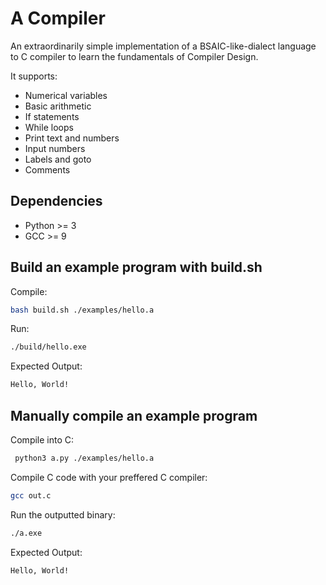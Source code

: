 # A Compiler

An extraordinarily simple implementation of a BSAIC-like-dialect language to C compiler to learn the fundamentals of Compiler Design.

It supports:

-   Numerical variables
-   Basic arithmetic
-   If statements
-   While loops
-   Print text and numbers
-   Input numbers
-   Labels and goto
-   Comments

## Dependencies

-   Python >= 3
-   GCC >= 9

## Build an example program with build.sh

Compile:

```bash
bash build.sh ./examples/hello.a
```

Run:

```bash
./build/hello.exe
```

Expected Output:

```bash
Hello, World!
```

## Manually compile an example program

Compile into C:

```bash
 python3 a.py ./examples/hello.a
```

Compile C code with your preffered C compiler:

```bash
gcc out.c
```

Run the outputted binary:

```bash
./a.exe
```

Expected Output:

```bash
Hello, World!
```

